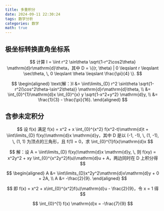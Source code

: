 ```yaml
---
title: 多重积分
date: 2024-09-11 22:30:24
tags: 数学分析
categories: 数学
math: true
---
```


## 极坐标转换直角坐标系

$$
计算 I = \iint r^2 \sin\theta \sqrt{1-r^2\cos2\theta} \mathrm{d}r\mathrm{d}\theta，其中 D = \{(r, \theta) | 0 \leqslant r \leqslant \sec\theta, \, 0 \leqslant \theta \leqslant \frac{\pi}{4} \}.
$$

$$
\begin{aligned}
    \text{解：}I  
    &= \iint\limits_{D} r^2 \sin\theta \sqrt{1-r^2(\cos^2\theta-\sin^2\theta)} \mathrm{d}r\mathrm{d}\theta, \\
    &= \int_{0}^{1}\mathrm{d}x \int_{0}^{x} y \sqrt{1-x^2+y^2} \mathrm{d}y, \\
    &= \frac{1}{3} - \frac{\pi}{16}.
\end{aligned}
$$

## 含参未定积分

$$
设 f(x) 满足 f(x) = x^2 + x \int_{0}^{x^2} f(x^2-t)\mathrm{d}t + \iint\limits_{D} f(xy)\mathrm{d}x \mathrm{d}y，其中 D 是以 (-1, -1), \, (1, -1), \, (1, 1) 为顶点的三角形，且 f(1) = 0，求 \int_{0}^{1}f(x)\mathrm{d}x
$$

$$
解：设 A = \iint\limits_{D} f(xy)\mathrm{d}x \mathrm{d}y, \, 则 f(xy) = x^2y^2 + xy \int_{0}^{x^2y^2}f(u)\mathrm{d}u + A，两边同时在 D 上积分得
$$

$$
\begin{aligned}
    A &= \iint\limits_{D}x^2y^2\mathrm{d}x\mathrm{d}y + 0 + 2A, \\
    A &= -\frac{2}{9}.
\end{aligned}
$$

$$
即 f(x) = x^2 + x\int_{0}^{x^2}f(u)\mathrm{d}u - \frac{2}{9}，令 x = 1 得
$$

$$
\int_{0}^{1} f(x) \mathrm{d}x = -\frac{7}{9}
$$






